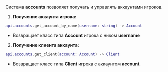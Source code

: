 Система **accounts** позволяет получать и управлять аккаунтами игроков.

1. **Получение аккаунта игрока:**
```lua
api.accounts.get_account_by_name(username: string) -> Account
```
   - Возвращает класс типа **Account** игрока с ником **username**

2. **Получение клиента аккаунта:**
```lua
api.accounts.get_client(account: Account) -> Client
```
   - Возвращает класс типа **Client** игрока с аккаунтом **account**.